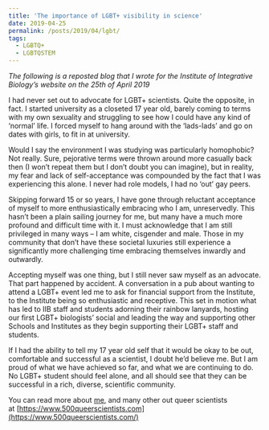 ```yaml
---
title: 'The importance of LGBT+ visibility in science'
date: 2019-04-25
permalink: /posts/2019/04/lgbt/
tags:
  - LGBTQ+
  - LGBTQSTEM
---
```


*The following is a reposted blog that I wrote for the Institute of Integrative Biology’s website on the 25th of April 2019*

I had never set out to advocate for LGBT+ scientists. Quite the opposite, in fact. I started university as a closeted 17 year old, barely coming to terms with my own sexuality and struggling to see how I could have any kind of ‘normal’ life. I forced myself to hang around with the ‘lads-lads’ and go on dates with girls, to fit in at university.

Would I say the environment I was studying was particularly homophobic? Not really. Sure, pejorative terms were thrown around more casually back then (I won’t repeat them but I don’t doubt you can imagine), but in reality, my fear and lack of self-acceptance was compounded by the fact that I was experiencing this alone. I never had role models, I had no ‘out’ gay peers.

Skipping forward 15 or so years, I have gone through reluctant acceptance of myself to more enthusiastically embracing who I am, unreservedly. This hasn’t been a plain sailing journey for me, but many have a much more profound and difficult time with it. I must acknowledge that I am still privileged in many ways – I am white, cisgender and male. Those in my community that don’t have these societal luxuries still experience a significantly more challenging time embracing themselves inwardly and outwardly.

Accepting myself was one thing, but I still never saw myself as an advocate. That part happened by accident. A conversation in a pub about wanting to attend a LGBT+ event led me to ask for financial support from the Institute, to the Institute being so enthusiastic and receptive. This set in motion what has led to IIB staff and students adorning their rainbow lanyards, hosting our first LGBT+ biologists’ social and leading the way and supporting other Schools and Institutes as they begin supporting their LGBT+ staff and students.

If I had the ability to tell my 17 year old self that it would be okay to be out, comfortable and successful as a scientist, I doubt he’d believe me. But I am proud of what we have achieved so far, and what we are continuing to do. No LGBT+ student should feel alone, and all should see that they can be successful in a rich, diverse, scientific community.

You can read more about [me](https://www.500queerscientists.com/fullscreen-page/comp-jgwk54xq/46a4196a-89d9-4360-a52a-72e0b1ef33d0/440/%3Fi%3D440%26p%3Dt0wwl%26s%3Dstyle-jidtaiw8), and many other out queer scientists at [https://www.500queerscientists.com](https://www.500queerscientists.com/)
